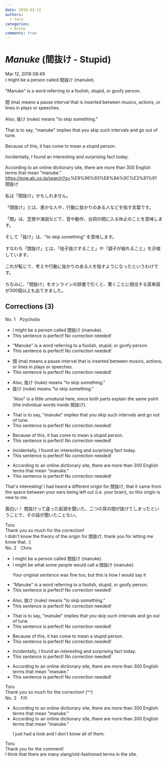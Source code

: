 ```yaml
---
date: 2018-03-12
authors:
  - toru
categories:
  - Essay
comments: true
---
```


# <strong><em>Manuke</strong></em> (間抜け - Stupid)
<div class="date">Mar 12, 2018 08:49</div>
<div id="post"><div id="body_show_ori">
I might be a person called 間抜け (manuke).<br/><br/>"Manuke" is a word referring to a foolish, stupid, or goofy person.<br/><br/>間 (ma) means a pause interval that is inserted between musics, actions, or lines in plays or speeches.<br/><br/>Also, 抜け (nuke) means "to skip something."<br/><br/>That is to say, "manuke" implies that you skip such intervals and go out of tune.<br/><br/>Because of this, it has come to mean a stupid person.<br/><br/>Incidentally, I found an interesting and surprising fact today.<br/><br/>According to an online dictionary site, there are more than 300 English terms that mean "manuke."<br/><a href="https://eow.alc.co.jp/search?q=" target="_blank">https://eow.alc.co.jp/search?q=</a>%E9%96%93%E6%8A%9C%E3%81%91
</div></div>

<!-- more -->

<div id="post_ja"><div id="body_show_mo">
間抜け<br/><br/>私は「間抜け」かもしれません。<br/><br/>「間抜け」とは、愚かな人や、行動に抜かりのある人などを指す言葉です。<br/><br/>「間」は、芝居や演説などで、音や動作、台詞の間に入る休止のことを意味します。<br/><br/>そして「抜け」は、"to skip something" を意味します。<br/><br/>すなわち「間抜け」とは、「拍子抜けすること」や「調子が崩れること」を示唆しています。<br/><br/>これが転じて、考えや行動に抜かりのある人を指すようになったというわけです。<br/><br/>ちなみに、「間抜け」をオンラインの辞書で引くと、驚くことに相当する英単語が300個以上も出てきました。
</div></div>

## Corrections (3)
<div id="block"><div class="first_name"> No. 1　<span class="just_name">Pzychotix</span></div><div id="block2">
<ul class="correction_field">
<li class="incorrect">I might be a person called 間抜け (manuke).</li>
<li class="corrected perfect">This sentence is perfect! No correction needed!</li>
</ul>
<ul class="correction_field">
<li class="incorrect">"Manuke" is a word referring to a foolish, stupid, or goofy person.</li>
<li class="corrected perfect">This sentence is perfect! No correction needed!</li>
</ul>
<ul class="correction_field">
<li class="incorrect">間 (ma) means a pause interval that is inserted between musics, actions, or lines in plays or speeches.</li>
<li class="corrected perfect">This sentence is perfect! No correction needed!</li>
</ul>
<ul class="correction_field">
<li class="incorrect">Also, 抜け (nuke) means "to skip something."</li>
<li class="corrected correct">
抜け (nuke) means "to skip something."
<p class="correction_comment">"Also" is a little unnatural here, since both parts explain the same point (the individual words inside 間抜け).</p>
</li>
</ul>
<ul class="correction_field">
<li class="incorrect">That is to say, "manuke" implies that you skip such intervals and go out of tune.</li>
<li class="corrected perfect">This sentence is perfect! No correction needed!</li>
</ul>
<ul class="correction_field">
<li class="incorrect">Because of this, it has come to mean a stupid person.</li>
<li class="corrected perfect">This sentence is perfect! No correction needed!</li>
</ul>
<ul class="correction_field">
<li class="incorrect">Incidentally, I found an interesting and surprising fact today.</li>
<li class="corrected perfect">This sentence is perfect! No correction needed!</li>
</ul>
<ul class="correction_field">
<li class="incorrect">According to an online dictionary site, there are more than 300 English terms that mean "manuke."</li>
<li class="corrected perfect">This sentence is perfect! No correction needed!</li>
</ul>
<p class="comment_small">
 That's interesting! I had heard a different origin for 間抜け, that it came from the space between your ears being left out (i.e. your brain), so this origin is new to me.
 <br/>
 <br/>
 面白い！ 間抜けって違った起源を聞いた、二つの耳の間が抜けてしまったということで、その話が聞いたことない。
</p>

</div><div class="name"><span class="just_name">Toru</span><br>
Thank you so much for the correction!<br/>I didn't know the theory of the origin for 間抜け, thank you for letting me know that. :)
</div>
</div>
<div id="block"><div class="first_name"> No. 2　<span class="just_name">Chris</span></div><div id="block2">
<ul class="correction_field">
<li class="incorrect">I might be a person called 間抜け (manuke).</li>
<li class="corrected correct">
I might be <span class="f_blue">what some people would call a</span> 間抜け (manuke).
<p class="correction_comment">Your original sentence was fine too, but this is how I would say it</p>
</li>
</ul>
<ul class="correction_field">
<li class="incorrect">"Manuke" is a word referring to a foolish, stupid, or goofy person.</li>
<li class="corrected perfect">This sentence is perfect! No correction needed!</li>
</ul>
<ul class="correction_field">
<li class="incorrect">Also, 抜け (nuke) means "to skip something."</li>
<li class="corrected perfect">This sentence is perfect! No correction needed!</li>
</ul>
<ul class="correction_field">
<li class="incorrect">That is to say, "manuke" implies that you skip such intervals and go out of tune.</li>
<li class="corrected perfect">This sentence is perfect! No correction needed!</li>
</ul>
<ul class="correction_field">
<li class="incorrect">Because of this, it has come to mean a stupid person.</li>
<li class="corrected perfect">This sentence is perfect! No correction needed!</li>
</ul>
<ul class="correction_field">
<li class="incorrect">Incidentally, I found an interesting and surprising fact today.</li>
<li class="corrected perfect">This sentence is perfect! No correction needed!</li>
</ul>
<ul class="correction_field">
<li class="incorrect">According to an online dictionary site, there are more than 300 English terms that mean "manuke."</li>
<li class="corrected perfect">This sentence is perfect! No correction needed!</li>
</ul>
</div><div class="name"><span class="just_name">Toru</span><br>
Thank you so much for the correction! (^^)
</div>
</div>
<div id="block"><div class="first_name"> No. 3　<span class="just_name">Fifi</span></div><div id="block2">
<ul class="correction_field">
<li class="incorrect">According to an online dictionary site, there are more than 300 English terms that mean "manuke."</li>
<li class="corrected correct">
According to an online dictionary site, there are more than 300 English terms that mean "manuke."
<p class="correction_comment">I just had a look and I don't know all of them.</p>
</li>
</ul>
</div><div class="name"><span class="just_name">Toru</span><br>
Thank you for the comment!<br/>I think that there are many slang/old-fashioned terms in the site.
</div>
</div>
